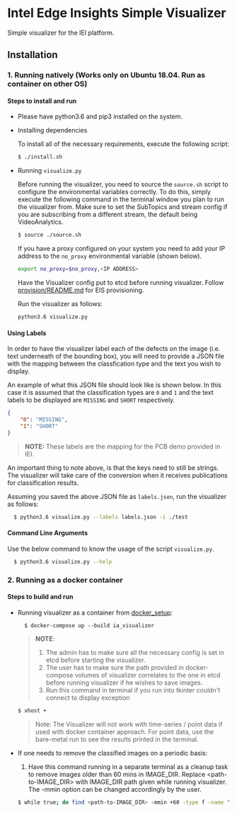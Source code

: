# Intel Edge Insights Simple Visualizer
Simple visualizer for the IEI platform.

## Installation

### 1. Running natively (Works only on Ubuntu 18.04. Run as container on other OS)

#### Steps to install and run

* Please have python3.6 and pip3 installed on the system.

* Installing dependencies

  To install all of the necessary requirements, execute the following script:

  ```sh
  $ ./install.sh
  ```

* Running `visualize.py`

  Before running the visualizer, you need to source the `source.sh` script to
  configure the environmental variables correctly. To do this, simply execute
  the following command in the terminal window you plan to run the visualizer
  from. Make sure to set the SubTopics and stream config if you are subscribing
  from a different stream, the default being VideoAnalytics.

  ```sh
  $ source ./source.sh
  ```

  If you have a proxy configured on your system you need to add your IP address
  to the `no_proxy` environmental variable (shown below).

  ```sh
  export no_proxy=$no_proxy,<IP ADDRESS>
  ```

  Have the Visualizer config put to etcd before running visualizer. Follow 
  [provision/README.md](../../docker_setup/provision/README.md) for EIS provisioning.

  Run the visualizer as follows:

    ```sh
    python3.6 visualize.py
    ```

#### Using Labels

In order to have the visualizer label each of the defects on the image (i.e.
text underneath of the bounding box), you will need to provide a JSON file with
the mapping between the classfication type and the text you wish to display.

An example of what this JSON file should look like is shown below. In this case
it is assumed that the classification types are `0` and `1` and the text labels
to be displayed are `MISSING` and `SHORT` respectively.

```json
{
    "0": "MISSING",
    "1": "SHORT"
}
```
> **NOTE:** These labels are the mapping for the PCB demo provided in IEI.

An important thing to note above, is that the keys need to still be strings.
The visualizer will take care of the conversion when it receives publications
for classification results.

Assuming you saved the above JSON file as `labels.json`, run the visualizer
as follows:

```sh
  $ python3.6 visualize.py --labels labels.json -i ./test
```

#### Command Line Arguments
Use the below command to know the usage of the script `visualize.py`.

```sh
  $ python3.6 visualize.py --help
```

### 2. Running as a docker container

#### Steps to build and run

* Running visualizer as a container from [docker_setup](../../docker_setup):

  ```
    $ docker-compose up --build ia_visualizer
  ```

  > **NOTE**:
  > 1. The admin has to make sure all the necessary config is set in etcd before starting the visualizer.
  > 2. The user has to make sure the path provided in docker-compose volumes of visualizer correlates to the one in etcd before running visualizer if he wishes to save images.
  > 3. Run this command in terminal if you run into tkinter couldn't connect to display exception
    
    ```sh
    $ xhost +
    ```

    > Note: The Visualizer will not work with time-series / point data if used with docker container approach.
    > For point data, use the bare-metal run to see the results printed in the terminal.

* If one needs to remove the classified images on a periodic basis:

  1. Have this command running in a separate terminal as a cleanup task to remove images older than 60 mins in IMAGE_DIR. Replace <path-to-IMAGE_DIR> with IMAGE_DIR path given while running visualizer. The -mmin option can be changed accordingly by the user.

    ```sh
    $ while true; do find <path-to-IMAGE_DIR> -mmin +60 -type f -name "*.png" -exec rm -f {} \;;  done
    ```